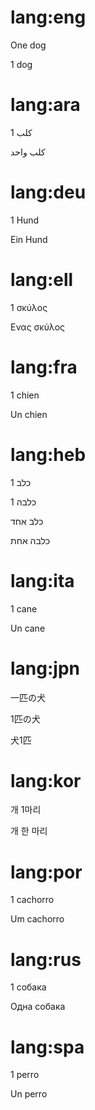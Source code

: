 # lang:eng

One dog

1 dog

# lang:ara

1 كلب

كلب واحد

# lang:deu

1 Hund

Ein Hund

# lang:ell

1 σκύλος

Ενας σκύλος

# lang:fra

1 chien

Un chien

# lang:heb

כלב 1

כלבה 1

כלב אחד

כלבה אחת

# lang:ita

1 cane

Un cane

# lang:jpn

一匹の犬

1匹の犬

犬1匹

# lang:kor

개 1마리

개 한 마리

# lang:por

1 cachorro

Um cachorro

# lang:rus

1 собака

Одна собака

# lang:spa

1 perro

Un perro